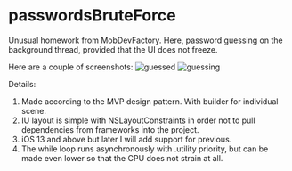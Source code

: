 # passwordsBruteForce
Unusual homework from MobDevFactory. Here, password guessing on the background thread, provided that the UI does not freeze.

Here are a couple of screenshots:
![guessed](https://user-images.githubusercontent.com/118742566/219163873-2d36a730-4e74-4925-99a1-f0ee8c48e539.png)
![guessing](https://user-images.githubusercontent.com/118742566/219163964-4151d9ed-2259-499f-8bdc-229c9ed19987.png)

Details:
1. Made according to the MVP design pattern. With builder for individual scene.
2. IU layout is simple with NSLayoutConstraints in order not to pull dependencies from frameworks into the project.
3. iOS 13 and above but later I will add support for previous.
4. The while loop runs asynchronously with .utility priority, but can be made even lower so that the CPU does not strain at all.
